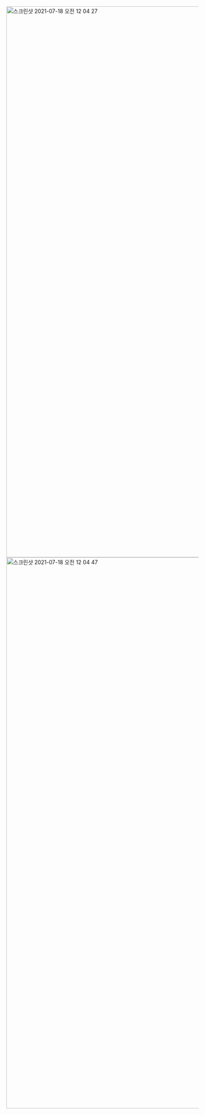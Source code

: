 <img width="1440" alt="스크린샷 2021-07-18 오전 12 04 27" src="https://user-images.githubusercontent.com/86516409/126041222-bc6a51be-80f4-42cd-a1c4-52c3cb6a2cc6.png">
<img width="1440" alt="스크린샷 2021-07-18 오전 12 04 47" src="https://user-images.githubusercontent.com/86516409/126041226-656955b4-adef-4ecb-9be9-9182a6409ad2.png">

